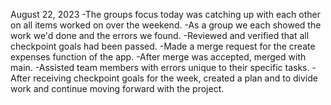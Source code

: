 August 22, 2023
    -The groups focus today was catching up with each other on all items worked on over the weekend.
    -As a group we each showed the work we'd done and the errors we found.
    -Reviewed and verified that all checkpoint goals had been passed.
    -Made a merge request for the create expenses function of the app.
    -After merge was accepted, merged with main.
    -Assisted team members with errors unique to their specific tasks.
    -After receiving checkpoint goals for the week, created a plan and to divide work and continue moving forward with the project.
